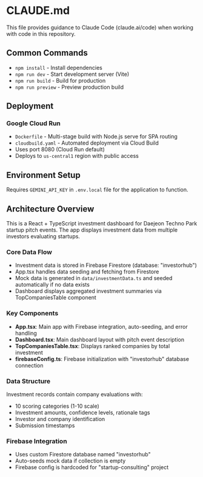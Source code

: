 # CLAUDE.md

This file provides guidance to Claude Code (claude.ai/code) when working with code in this repository.

## Common Commands

- `npm install` - Install dependencies
- `npm run dev` - Start development server (Vite)
- `npm run build` - Build for production
- `npm run preview` - Preview production build

## Deployment

### Google Cloud Run
- `Dockerfile` - Multi-stage build with Node.js serve for SPA routing
- `cloudbuild.yaml` - Automated deployment via Cloud Build
- Uses port 8080 (Cloud Run default)
- Deploys to `us-central1` region with public access

## Environment Setup

Requires `GEMINI_API_KEY` in `.env.local` file for the application to function.

## Architecture Overview

This is a React + TypeScript investment dashboard for Daejeon Techno Park startup pitch events. The app displays investment data from multiple investors evaluating startups.

### Core Data Flow
- Investment data is stored in Firebase Firestore (database: "investorhub")
- App.tsx handles data seeding and fetching from Firestore
- Mock data is generated in `data/investmentData.ts` and seeded automatically if no data exists
- Dashboard displays aggregated investment summaries via TopCompaniesTable component

### Key Components
- **App.tsx**: Main app with Firebase integration, auto-seeding, and error handling
- **Dashboard.tsx**: Main dashboard layout with pitch event description
- **TopCompaniesTable.tsx**: Displays ranked companies by total investment
- **firebaseConfig.ts**: Firebase initialization with "investorhub" database connection

### Data Structure
Investment records contain company evaluations with:
- 10 scoring categories (1-10 scale)
- Investment amounts, confidence levels, rationale tags
- Investor and company identification
- Submission timestamps

### Firebase Integration
- Uses custom Firestore database named "investorhub"
- Auto-seeds mock data if collection is empty
- Firebase config is hardcoded for "startup-consulting" project